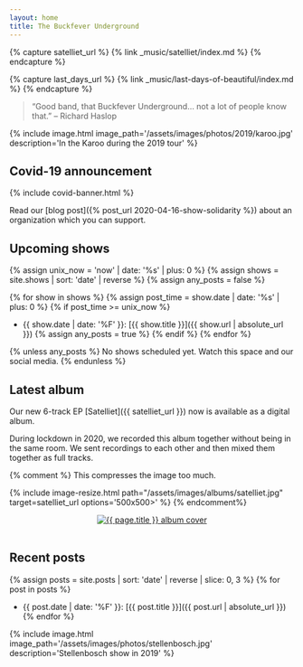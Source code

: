```yaml
---
layout: home
title: The Buckfever Underground
---
```


{% capture satelliet_url %}
    {% link _music/satelliet/index.md %}
{% endcapture %}

{% capture last_days_url %}
    {% link _music/last-days-of-beautiful/index.md %}
{% endcapture %}

> “Good band, that Buckfever Underground… not a lot of people know that.” – Richard Haslop

{% include image.html
    image_path='/assets/images/photos/2019/karoo.jpg'
    description='In the Karoo during the 2019 tour'
%}


## Covid-19 announcement

{% include covid-banner.html %}

Read our [blog post]({% post_url 2020-04-16-show-solidarity %}) about an organization which you can support.


## Upcoming shows

{% assign unix_now = 'now' | date: '%s' | plus: 0 %}
{% assign shows = site.shows | sort: 'date' | reverse %}
{% assign any_posts = false %}

{% for show in shows %}
{% assign post_time = show.date | date: '%s' | plus: 0 %}
{% if post_time >= unix_now %}
- {{ show.date | date: '%F' }}: [{{ show.title }}]({{ show.url | absolute_url }})
{% assign any_posts = true %}
{% endif %}
{% endfor %}

{% unless any_posts %}
No shows scheduled yet. Watch this space and our social media.
{% endunless %}

## Latest album

Our new 6-track EP [Satelliet]({{ satelliet_url }}) now is available as a digital album.

During lockdown in 2020, we recorded this album together without being in the same room. We sent recordings to each other and then mixed them together as full tracks.

{% comment %}
This compresses the image too much.

{% include image-resize.html
    path="/assets/images/albums/satelliet.jpg"
    target=satelliet_url
    options='500x500>'
%}
{% endcomment%}

<div align="center">
    <a href="{{ satelliet_url }}">
        <img src="{% link assets/images/albums/satelliet.jpg %}"
            alt="{{ page.title }} album cover"
            class="medium">
    </a>
</div>
<br>


## Recent posts

{% assign posts = site.posts | sort: 'date' | reverse | slice: 0, 3 %}
{% for post in posts %}
- {{ post.date | date: '%F' }}: [{{ post.title }}]({{ post.url | absolute_url }})
{% endfor %}


{% include image.html
    image_path='/assets/images/photos/stellenbosch.jpg'
    description='Stellenbosch show in 2019'
%}
